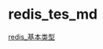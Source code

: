 # redis_tes_md

[redis_基本类型](https://github.com/qin0619/redis_tes_md/git_res/redis_基本类型/redis_基本类型.md)
